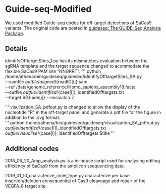 # Guide-seq-Modified
We used modified Guide-seq codes for off-target detections of SaCas9 variants. The original code are posted in [guideseq: The GUIDE-Seq Analysis Package](https://github.com/aryeelab/guideseq).

## Details
identifyOfftargetSites_1.py has its mismatches evaluation between the sgRNA template and the target sequence changed to acommodate the flexible SaCas9 PAM site "NNGRRT".
'''
python /home/athena/bin/guideseq/guideseq/identifyOfftargetSites_SA.py \
--samfile ${outfile}/aligned/${readID[i]}.sam \
--ref /data/genome_reference/Homo_sapiens_assembly19.fasta \
--outfile ${outfile}/identified/${case[i]}_identifiedOfftargets.txt \
--target ${Guide[i]} --mismatch 7

'''
visulization_SA_pdfout.py is changed to allow the display of the nucleotide "R" in the off-target panel and generate a pdf file for the figure in addition to the .svg format.  
'''
python /home/athena/bin/guideseq/guideseq/visualization_SA_pdfout.py \
${outfile}/identified/${case[i]}_identifiedOfftargets.txt \
${outfile}/visualise/${case[i]}_identifiedOfftargets $title
'''
## Additional codes
2018_06_20_Amp_analysis.py is a in-house script used for analysing editing efficiency of SaCas9 from the amplicon ssequencing data. 

2019_01_10_characterize_indel_type.py characterize per base insertion/deletion consequential of Cas9 cleaveage and repair of the VEGFA_8 target site.
